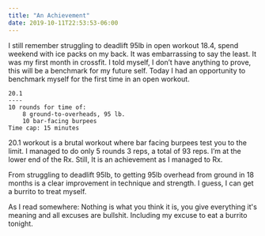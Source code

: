 ```yaml
---
title: "An Achievement"
date: 2019-10-11T22:53:53-06:00
---
```

I still remember struggling to deadlift 95lb in open workout 18.4, spend weekend with ice packs on my back. It was embarrassing to say the least. It was my first month in crossfit. I told myself, I don’t have anything to prove, this will be a benchmark for my future self. Today I had an opportunity to benchmark myself for the first time in an open workout. 

```
20.1
----
10 rounds for time of:
	8 ground-to-overheads, 95 lb.
	10 bar-facing burpees
Time cap: 15 minutes
```

20.1 workout is a brutal workout where bar facing burpees test you to the limit. I managed to do only 5 rounds 3 reps, a total of 93 reps. I’m at the lower end of the Rx. Still, It is an achievement as I managed to Rx. 

From struggling to deadlift 95lb, to getting 95lb overhead from ground in 18 months is a clear improvement in technique and strength. I guess, I can get a burrito to treat myself.

As I read somewhere: Nothing is what you think it is, you give everything it's meaning and all excuses are bullshit. Including my excuse to eat a burrito tonight.

